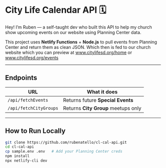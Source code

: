# City Life Calendar API 🗓️

Hey! I’m Ruben — a self-taught dev who built this API to help my church show upcoming events on our website using Planning Center data.

This project uses **Netlify Functions** + **Node.js** to pull events from Planning Center and return them as clean JSON.
Which then is fed to our church website which you can preview at 
www.citylifesd.org/home or 
www.citylifesd.org/events 

---

## Endpoints

| URL | What it does |
|-----|--------------|
| `/api/fetchEvents` | Returns future **Special Events** |
| `/api/fetchCityGroups` | Returns **City Group** meetups only |

---

## How to Run Locally

```bash
git clone https://github.com/rubenatello/cl-cal-api.git
cd cl-cal-api
cp sample.env .env   # Add your Planning Center creds
npm install
npx netlify-cli dev
